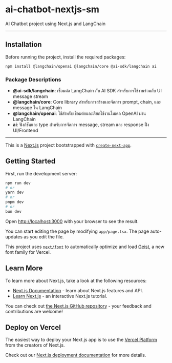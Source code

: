 # ai-chatbot-nextjs-sm
AI Chatbot project using Next.js and LangChain

---

## Installation

Before running the project, install the required packages:

```bash
npm install @langchain/openai @langchain/core @ai-sdk/langchain ai
```

### Package Descriptions
- **@ai-sdk/langchain**: เชื่อมต่อ LangChain กับ AI SDK สำหรับการใช้งานร่วมกับ UI message stream
- **@langchain/core**: Core library สำหรับการสร้างและจัดการ prompt, chain, และ message ใน LangChain
- **@langchain/openai**: ใช้สำหรับเชื่อมต่อและเรียกใช้งานโมเดล OpenAI ผ่าน LangChain
- **ai**: ฟังก์ชันและ type สำหรับการจัดการ message, stream และ response ฝั่ง UI/Frontend

---

This is a [Next.js](https://nextjs.org) project bootstrapped with [`create-next-app`](https://nextjs.org/docs/app/api-reference/cli/create-next-app).

## Getting Started

First, run the development server:

```bash
npm run dev
# or
yarn dev
# or
pnpm dev
# or
bun dev
```

Open [http://localhost:3000](http://localhost:3000) with your browser to see the result.

You can start editing the page by modifying `app/page.tsx`. The page auto-updates as you edit the file.

This project uses [`next/font`](https://nextjs.org/docs/app/building-your-application/optimizing/fonts) to automatically optimize and load [Geist](https://vercel.com/font), a new font family for Vercel.

## Learn More

To learn more about Next.js, take a look at the following resources:

- [Next.js Documentation](https://nextjs.org/docs) - learn about Next.js features and API.
- [Learn Next.js](https://nextjs.org/learn) - an interactive Next.js tutorial.

You can check out [the Next.js GitHub repository](https://github.com/vercel/next.js) - your feedback and contributions are welcome!

## Deploy on Vercel

The easiest way to deploy your Next.js app is to use the [Vercel Platform](https://vercel.com/new?utm_medium=default-template&filter=next.js&utm_source=create-next-app&utm_campaign=create-next-app-readme) from the creators of Next.js.

Check out our [Next.js deployment documentation](https://nextjs.org/docs/app/building-your-application/deploying) for more details.

